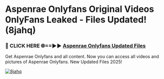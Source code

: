 # Aspenrae Onlyfans Original Videos 0nlyFans Leaked - Files Updated! (8jahq)

<h3>🔴 CLICK HERE 🌐==►► <a href="https://tinyurl.com/ehrbuxhb" rel="nofollow">Aspenrae Onlyfans Updated Files</a></h3>

Get Aspenrae Onlyfans and all content. Now you can access all videos and pictures of Aspenrae Onlyfans. New Updated Files 2025!

[![8jahq](https://i.imgur.com/lVYEuWS.gif)](https://tinyurl.com/ehrbuxhb)
